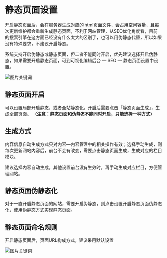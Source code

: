 # 静态页面设置

开启静态页面后，会在服务器生成对应的.html页面文件，会占用空间容量，且每次更新维护都会重新生成静态页面，不利于网站管理，从SEO优化角度看，目前的搜索引擎在这方面已经没有什么太大的区别了，也可以用伪静态代替，所以如果没有特殊要求，不建议开启静态。

系统支持开启伪静态或静态页面，但二者不能同时开启，优先建议选择开启伪静态，如果需要开启静态页面，可到可视化编辑后台 — SEO — 静态页面设置中设置。

![图片关键词](https://help.mituo.cn/jz/upload/201902/1550047187383233.png)

## **静态页面开启**

可以设置局部开启静态，或者全站静态化，开启后需要点击「静态页面生成」，生成全部页面。
**（注意：静态页面和伪静态不能同时开启，只能选择一种方式）**

## **生成方式**

内容信息自动生成方式只对内容—内容管理中的相关操作有效；选择手动生成，则每次更新网站内容后，前台不会有改变，需要点击静态页面生成，生成对应的栏目模块。

建议选择内容自动生成，其他设置前台没有生效时，再手动生成对应栏目，方便管理网站。

## **静态页面伪静态化**

对于一直开启静态页面的网站，需要开启伪静态，则点击设置开启静态页面伪静态化，使用伪静态方式实现静态页面。

## **静态页面命名规则**

开启静态页面后，页面URL构成方式，建议采用默认设置

![图片关键词](https://help.mituo.cn/jz/upload/201902/1550047198396424.png)

 